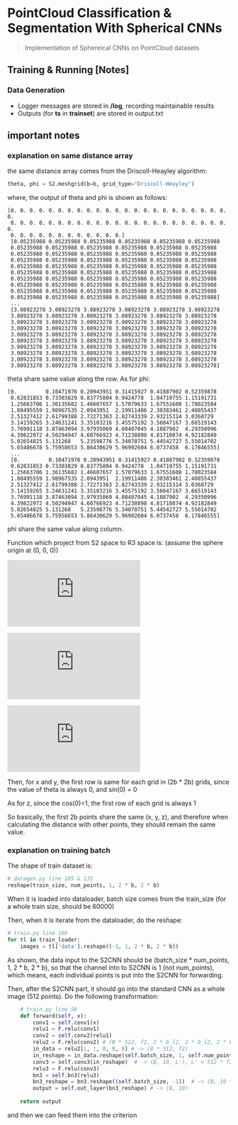 # PointCloud Classification & Segmentation With Spherical CNNs
> Implementation of Sphereical CNNs on PointCloud datasets

## Training & Running [Notes]
### Data Generation
* Logger messages are stored in **/log**, recording maintainable results
* Outputs (for **ts** in **trainset**) are stored in output.txt

## important notes
### explanation on same distance array
the same distance array comes from the Driscoll-Heayley algorithm: 
```python
theta, phi = S2.meshgrid(b=b, grid_type="Driscoll-Heayley")
```
where, the output of theta and phi is shown as follows:
```
[0. 0. 0. 0. 0. 0. 0. 0. 0. 0. 0. 0. 0. 0. 0. 0. 0. 0. 0. 0. 0. 0. 0. 0.
 0. 0. 0. 0. 0. 0. 0. 0. 0. 0. 0. 0. 0. 0. 0. 0. 0. 0. 0. 0. 0. 0. 0. 0.
 0. 0. 0. 0. 0. 0. 0. 0. 0. 0. 0. 0.]
 [0.05235988 0.05235988 0.05235988 0.05235988 0.05235988 0.05235988
 0.05235988 0.05235988 0.05235988 0.05235988 0.05235988 0.05235988
 0.05235988 0.05235988 0.05235988 0.05235988 0.05235988 0.05235988
 0.05235988 0.05235988 0.05235988 0.05235988 0.05235988 0.05235988
 0.05235988 0.05235988 0.05235988 0.05235988 0.05235988 0.05235988
 0.05235988 0.05235988 0.05235988 0.05235988 0.05235988 0.05235988
 0.05235988 0.05235988 0.05235988 0.05235988 0.05235988 0.05235988
 0.05235988 0.05235988 0.05235988 0.05235988 0.05235988 0.05235988
 0.05235988 0.05235988 0.05235988 0.05235988 0.05235988 0.05235988
 0.05235988 0.05235988 0.05235988 0.05235988 0.05235988 0.05235988]
 ...
 [3.08923278 3.08923278 3.08923278 3.08923278 3.08923278 3.08923278
 3.08923278 3.08923278 3.08923278 3.08923278 3.08923278 3.08923278
 3.08923278 3.08923278 3.08923278 3.08923278 3.08923278 3.08923278
 3.08923278 3.08923278 3.08923278 3.08923278 3.08923278 3.08923278
 3.08923278 3.08923278 3.08923278 3.08923278 3.08923278 3.08923278
 3.08923278 3.08923278 3.08923278 3.08923278 3.08923278 3.08923278
 3.08923278 3.08923278 3.08923278 3.08923278 3.08923278 3.08923278
 3.08923278 3.08923278 3.08923278 3.08923278 3.08923278 3.08923278
 3.08923278 3.08923278 3.08923278 3.08923278 3.08923278 3.08923278
 3.08923278 3.08923278 3.08923278 3.08923278 3.08923278 3.08923278]
```
theta share same value along the row.
As for phi:
```
[0.         0.10471976 0.20943951 0.31415927 0.41887902 0.52359878
 0.62831853 0.73303829 0.83775804 0.9424778  1.04719755 1.15191731
 1.25663706 1.36135682 1.46607657 1.57079633 1.67551608 1.78023584
 1.88495559 1.98967535 2.0943951  2.19911486 2.30383461 2.40855437
 2.51327412 2.61799388 2.72271363 2.82743339 2.93215314 3.0368729
 3.14159265 3.24631241 3.35103216 3.45575192 3.56047167 3.66519143
 3.76991118 3.87463094 3.97935069 4.08407045 4.1887902  4.29350996
 4.39822972 4.50294947 4.60766923 4.71238898 4.81710874 4.92182849
 5.02654825 5.131268   5.23598776 5.34070751 5.44542727 5.55014702
 5.65486678 5.75958653 5.86430629 5.96902604 6.0737458  6.17846555]
 ...
 [0.         0.10471976 0.20943951 0.31415927 0.41887902 0.52359878
 0.62831853 0.73303829 0.83775804 0.9424778  1.04719755 1.15191731
 1.25663706 1.36135682 1.46607657 1.57079633 1.67551608 1.78023584
 1.88495559 1.98967535 2.0943951  2.19911486 2.30383461 2.40855437
 2.51327412 2.61799388 2.72271363 2.82743339 2.93215314 3.0368729
 3.14159265 3.24631241 3.35103216 3.45575192 3.56047167 3.66519143
 3.76991118 3.87463094 3.97935069 4.08407045 4.1887902  4.29350996
 4.39822972 4.50294947 4.60766923 4.71238898 4.81710874 4.92182849
 5.02654825 5.131268   5.23598776 5.34070751 5.44542727 5.55014702
 5.65486678 5.75958653 5.86430629 5.96902604 6.0737458  6.17846555]
```
phi share the same value along column.

Function which project from S2 space to R3 space is: (assume the sphere origin at (0, 0, 0))

![img](http://latex.codecogs.com/svg.latex?x%3Dradius%2Atorch.sin%28%5Ctheta%29%2Atorch.cos%28%5Cphi%29)

![img](http://latex.codecogs.com/svg.latex?y%3Dradius%2Atorch.sin%28%5Ctheta%29%2Atorch.sin%28%5Cphi%29)

![img](http://latex.codecogs.com/svg.latex?z%3Dradius%2Atorch.cos%28theta%29)

Then, for x and y, the first row is same for each grid in (2b * 2b) grids, since the value of theta is always 0,
and sin(0) = 0

As for z, since the cos(0)=1, the first row of each grid is always 1

So basically, the first 2b points share the same (x, y, z), and therefore when calculating the distance with other points,
they should remain the same value.

### explanation on training batch
The shape of train dataset is:
```python
# datagen.py line 105 & 135
reshape(train_size, num_points, 1, 2 * b, 2 * b)
```
When it is loaded into dataloader, batch size comes from the train_size
 (for a whole train size, should be 60000)

Then, when it is iterate from the dataloader, do the reshape:
```python
# train.py line 166
for tl in train_loader:
    images = tl['data'].reshape((-1, 1, 2 * b, 2 * b))
```
As shown, the data input to the S2CNN should be 
(batch_size * num_points, 1, 2 * b, 2 * b), so that the channel into 
to S2CNN is 1 (not num_points), which means, each individual 
points is put into the S2CNN for forwarding.

Then, after the S2CNN part, it should go into the standard 
CNN as a whole image (512 points). Do the following transformation:
```python
    # train.py line 56
    def forward(self, x):
        conv1 = self.conv1(x)
        relu1 = F.relu(conv1)
        conv2 = self.conv2(relu1)
        relu2 = F.relu(conv2) # (B * 512, f2, 2 * b_l2, 2 * b_l2, 2 * b_l2)
        in_data = relu2[:, :, 0, 0, 0] # -> (B * 512, f2)
        in_reshape = in_data.reshape(self.batch_size, 1, self.num_points * self.f2)  # -> (B, 1, 512 * f2)
        conv3 = self.conv3(in_reshape)  # -> (B, 10, L'), L' = 512 * f2 - kernel_size + 1
        relu3 = F.relu(conv3)
        bn3 = self.bn3(relu3)
        bn3_reshape = bn3.reshape((self.batch_size, -1))  # -> (B, 10 * L')
        output = self.out_layer(bn3_reshape) # -> (B, 10)
    
    return output
```

and then we can feed them into the criterion